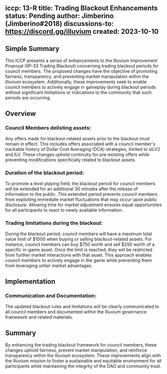 iccp: 13-R
title: Trading Blackout Enhancements
status: Pending
author: Jimberino (Jimberino#2018)
discussions-to: https://discord.gg/illuvium
created: 2023-10-10
---

## Simple Summary
This ICCP presents a series of enhancements to the Illuvium Improvement Proposal (IIP-33 Trading Blackout) concerning trading blackout periods for council members. The proposed changes have the objective of promoting fairness, transparency, and preventing market manipulation within the Illuvium ecosystem. Additionally, these improvements seek to enable council members to actively engage in gameplay during blackout periods without significant limitations or indications to the community that such periods are occurring.

## Overview
### Council Members delisting assets:
Any offers made for blackout-related assets prior to the blackout must remain in effect. This includes offers associated with a council member's trackable history of Dollar Cost Averaging (DCA) strategies, limited to sILV2 and ILV. These changes uphold continuity for pre-existing offers while preventing modifications specifically related to blackout assets.

### Duration of the blackout period:
To promote a level playing field, the blackout period for council members will be extended for an additional 30 minutes after the release of information to the public. This extended period prevents council members from exploiting immediate market fluctuations that may occur upon public disclosure. Allowing time for market adjustment ensures equal opportunities for all participants to react to newly available information.

### Trading limitations during the blackout:
During the blackout period, council members will have a maximum total value limit of $1000 when buying or selling blackout-related assets. For instance, council members can buy $750 worth and sell $250 worth of a specific in-game asset. Once the limit is reached, they will be restricted from further market interactions with that asset. This approach enables council members to actively engage in the game while preventing them from leveraging unfair market advantages.


## Implementation
### Communication and Documentation: 
The updated blackout rules and limitations will be clearly communicated to all council members and documented within the Illuvium governance framework and related materials.

## Summary
By enhancing the trading blackout framework for council members, these changes uphold fairness, prevent market manipulation, and reinforce transparency within the Illuvium ecosystem. These improvements align with the Illuvium mission to foster a sustainable and equitable environment for all participants while maintaining the integrity of the DAO and community trust.
